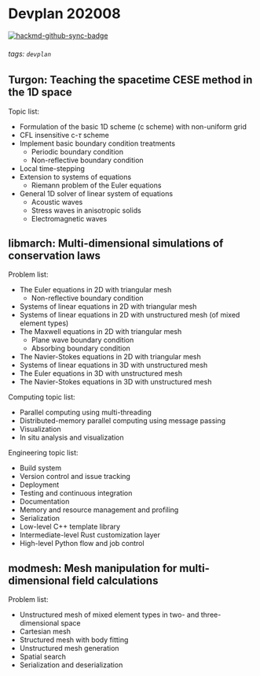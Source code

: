 # Devplan 202008

[![hackmd-github-sync-badge](https://hackmd.io/3Uc0AUrXRhy7utprNFHh8g/badge)](https://hackmd.io/3Uc0AUrXRhy7utprNFHh8g)

###### tags: `devplan`

## Turgon: Teaching the spacetime CESE method in the 1D space

Topic list:
* Formulation of the basic 1D scheme (c scheme) with non-uniform grid
* CFL insensitive c-$\tau$ scheme
* Implement basic boundary condition treatments
    * Periodic boundary condition
    * Non-reflective boundary condition
* Local time-stepping
* Extension to systems of equations
    * Riemann problem of the Euler equations
* General 1D solver of linear system of equations
    * Acoustic waves
    * Stress waves in anisotropic solids
    * Electromagnetic waves

## libmarch: Multi-dimensional simulations of conservation laws

Problem list:
* The Euler equations in 2D with triangular mesh
    * Non-reflective boundary condition
* Systems of linear equations in 2D with triangular mesh
* Systems of linear equations in 2D with unstructured mesh (of mixed element types)
* The Maxwell equations in 2D with triangular mesh
    * Plane wave boundary condition
    * Absorbing boundary condition
* The Navier-Stokes equations in 2D with triangular mesh
* Systems of linear equations in 3D with unstructured mesh
* The Euler equations in 3D with unstructured mesh
* The Navier-Stokes equations in 3D with unstructured mesh

Computing topic list:
* Parallel computing using multi-threading
* Distributed-memory parallel computing using message passing
* Visualization
* In situ analysis and visualization

Engineering topic list:
* Build system
* Version control and issue tracking
* Deployment
* Testing and continuous integration
* Documentation
* Memory and resource management and profiling
* Serialization
* Low-level C++ template library
* Intermediate-level Rust customization layer
* High-level Python flow and job control

## modmesh: Mesh manipulation for multi-dimensional field calculations

Problem list:
* Unstructured mesh of mixed element types in two- and three-dimensional space
* Cartesian mesh
* Structured mesh with body fitting
* Unstructured mesh generation
* Spatial search
* Serialization and deserialization
